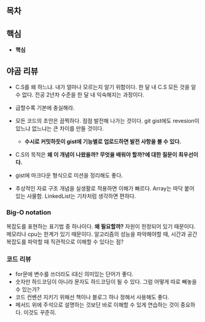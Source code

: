 ## 목차

## 핵심
- **핵심**

## 야곰 리뷰
- C.S를 왜 하느냐. 내가 얼마나 모르는지 알기 위함이다. 한 달 내 C.S 모든 것을 알 수 없다. 전공 2년차 수준을 한 달 내 익숙해지는 과정이다. 
- 급할수록 기본에 충실해라. 
- 모든 코드의 초안은 끔찍하다. 점점 발전해 나가는 것이다. git gist에도 revesion이 있느냐 없느냐는 큰 차이를 만들 것이다. 
    - **수시로 커밋하듯이 gist에 기능별로 업로드하면 발전 사항을 볼 수 있다.** 
- C.S의 목적은 **왜 이 개념이 나왔을까? 무엇을 배워야 할까?에 대한 질문이 최우선이다.**
- gist에 마크다운 형식으로 미션을 정리해도 좋다.     

- 추상적인 자료 구조 개념을 실생활로 적용하면 이해가 빠르다. Array는 따닥 붙어 있는 사물함. LinkedList는 기차처럼 생각하면 편하다. 

### Big-O notation
복잡도를 표현하는 표기법 중 하나이다. **왜 필요할까?** 자원이 한정되어 있기 때문이다. 메모리나 cpu는 한계가 있기 때문이다. 알고리즘의 성능을 파악해야할 때, 시간과 공간 복잡도를 파악할 때 직관적으로 이해할 수 있다는 점?<br>

### 코드 리뷰 
- for문에 변수를 쓰더라도 i대신 의미있는 단어가 좋다. 
- 숫자만 하드코딩이 아니라 문자도 하드코딩이 될 수 있다. 그럼 어떻게 따로 빼놓을 수 있는가? 
- 코드 컨벤션 지키기 위해선 책이나 블로그 하나 정해서 사용해도 좋다. 
- 메서드 위에 주석으로 설명하는 것보단 바로 이해할 수 있게 연습하는 것이 중요하다. 이것도 꾸준히. 